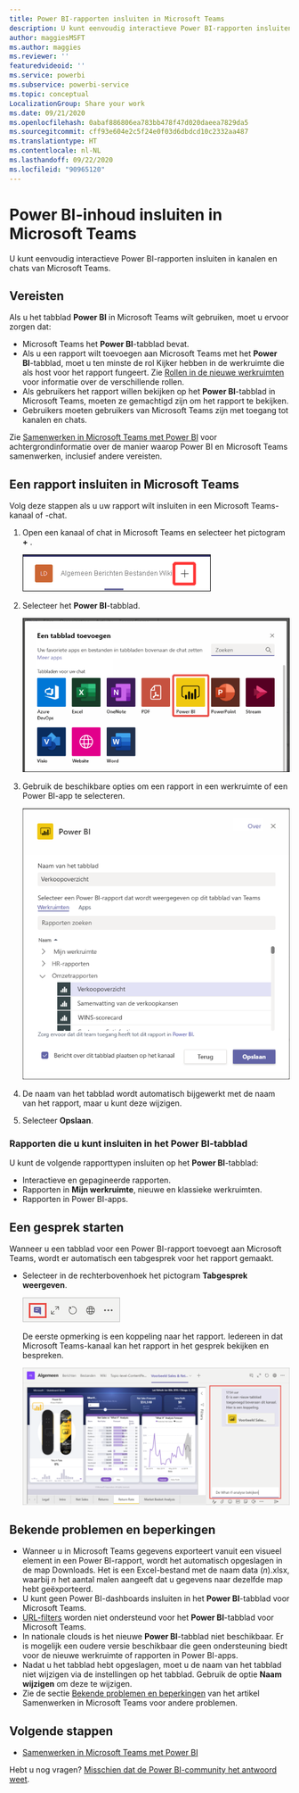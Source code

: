 ```yaml
---
title: Power BI-rapporten insluiten in Microsoft Teams
description: U kunt eenvoudig interactieve Power BI-rapporten insluiten in kanalen en chats van Microsoft Teams. .
author: maggiesMSFT
ms.author: maggies
ms.reviewer: ''
featuredvideoid: ''
ms.service: powerbi
ms.subservice: powerbi-service
ms.topic: conceptual
LocalizationGroup: Share your work
ms.date: 09/21/2020
ms.openlocfilehash: 0abaf886806ea783bb478f47d020daeea7829da5
ms.sourcegitcommit: cff93e604e2c5f24e0f03d6dbdcd10c2332aa487
ms.translationtype: HT
ms.contentlocale: nl-NL
ms.lasthandoff: 09/22/2020
ms.locfileid: "90965120"
---
```

# <a name="embed-power-bi-content-in-microsoft-teams"></a>Power BI-inhoud insluiten in Microsoft Teams

U kunt eenvoudig interactieve Power BI-rapporten insluiten in kanalen en chats van Microsoft Teams. 

## <a name="requirements"></a>Vereisten

Als u het tabblad **Power BI** in Microsoft Teams wilt gebruiken, moet u ervoor zorgen dat:

- Microsoft Teams het **Power BI**-tabblad bevat.
- Als u een rapport wilt toevoegen aan Microsoft Teams met het **Power BI**-tabblad, moet u ten minste de rol Kijker hebben in de werkruimte die als host voor het rapport fungeert. Zie [Rollen in de nieuwe werkruimten](service-new-workspaces.md#roles-in-the-new-workspaces) voor informatie over de verschillende rollen.
- Als gebruikers het rapport willen bekijken op het **Power BI**-tabblad in Microsoft Teams, moeten ze gemachtigd zijn om het rapport te bekijken.
- Gebruikers moeten gebruikers van Microsoft Teams zijn met toegang tot kanalen en chats.

Zie [Samenwerken in Microsoft Teams met Power BI](service-embed-report-microsoft-teams.md) voor achtergrondinformatie over de manier waarop Power BI en Microsoft Teams samenwerken, inclusief andere vereisten.

## <a name="embed-a-report-in-microsoft-teams"></a>Een rapport insluiten in Microsoft Teams

Volg deze stappen als u uw rapport wilt insluiten in een Microsoft Teams-kanaal of -chat.

1. Open een kanaal of chat in Microsoft Teams en selecteer het pictogram **+** .

    ![Schermopname van Een tabblad toevoegen aan een kanaal of chat.](media/service-embed-report-microsoft-teams/service-embed-report-microsoft-teams-add.png)

1. Selecteer het **Power BI**-tabblad.

    ![Schermopname van een lijst met Microsoft Teams-tabbladen waarin Power BI wordt weergegeven.](media/service-embed-report-microsoft-teams/service-embed-report-microsoft-teams-tab.png)

1. Gebruik de beschikbare opties om een rapport in een werkruimte of een Power BI-app te selecteren.

    ![Schermopname van instellingen voor het Power BI-tabblad voor Microsoft Teams.](media/service-embed-report-microsoft-teams/service-embed-report-microsoft-teams-tab-settings.png)

1. De naam van het tabblad wordt automatisch bijgewerkt met de naam van het rapport, maar u kunt deze wijzigen.

1. Selecteer **Opslaan**.

### <a name="reports-you-can-embed-on-the-power-bi-tab"></a>Rapporten die u kunt insluiten in het Power BI-tabblad

U kunt de volgende rapporttypen insluiten op het **Power BI**-tabblad:

- Interactieve en gepagineerde rapporten.
- Rapporten in **Mijn werkruimte**, nieuwe en klassieke werkruimten.
- Rapporten in Power BI-apps.

## <a name="start-a-conversation"></a>Een gesprek starten

Wanneer u een tabblad voor een Power BI-rapport toevoegt aan Microsoft Teams, wordt er automatisch een tabgesprek voor het rapport gemaakt.

- Selecteer in de rechterbovenhoek het pictogram **Tabgesprek weergeven**.

    ![Schermopname van het pictogram Tabgesprek weergeven.](media/service-embed-report-microsoft-teams/power-bi-teams-conversation-icon.png)

    De eerste opmerking is een koppeling naar het rapport. Iedereen in dat Microsoft Teams-kanaal kan het rapport in het gesprek bekijken en bespreken.

    ![Schermopname van Tabgesprek.](media/service-embed-report-microsoft-teams/power-bi-teams-conversation-tab.png)

## <a name="known-issues-and-limitations"></a>Bekende problemen en beperkingen

- Wanneer u in Microsoft Teams gegevens exporteert vanuit een visueel element in een Power BI-rapport, wordt het automatisch opgeslagen in de map Downloads. Het is een Excel-bestand met de naam data (*n*).xlsx, waarbij *n* het aantal malen aangeeft dat u gegevens naar dezelfde map hebt geëxporteerd.
- U kunt geen Power BI-dashboards insluiten in het **Power BI**-tabblad voor Microsoft Teams.
- [URL-filters](service-url-filters.md) worden niet ondersteund voor het **Power BI**-tabblad voor Microsoft Teams.
- In nationale clouds is het nieuwe **Power BI**-tabblad niet beschikbaar. Er is mogelijk een oudere versie beschikbaar die geen ondersteuning biedt voor de nieuwe werkruimte of rapporten in Power BI-apps.
- Nadat u het tabblad hebt opgeslagen, moet u de naam van het tabblad niet wijzigen via de instellingen op het tabblad. Gebruik de optie **Naam wijzigen** om deze te wijzigen.
- Zie de sectie [Bekende problemen en beperkingen](service-collaborate-microsoft-teams.md#known-issues-and-limitations) van het artikel Samenwerken in Microsoft Teams voor andere problemen.

## <a name="next-steps"></a>Volgende stappen

- [Samenwerken in Microsoft Teams met Power BI](service-collaborate-microsoft-teams.md)

Hebt u nog vragen? [Misschien dat de Power BI-community het antwoord weet](https://community.powerbi.com/).
